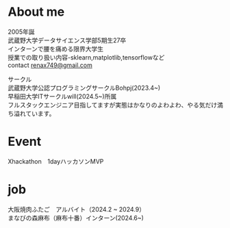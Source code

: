# About me

2005年誕<br>
武蔵野大学データサイエンス学部5期生27卒<br>
インターンで腰を痛める限界大学生<br>
授業での取り扱い内容-sklearn,matplotlib,tensorflowなど<br>
contact renax749@gmail.com

サークル　<br>
武蔵野大学公認プログラミングサークルBohpj(2023.4~)<br>
早稲田大学ITサークルwill(2024.5~)所属<br>
フルスタックエンジニア目指してますが実態はかなりのよわよわ、やる気だけ満ち溢れています。<br>

# Event <br>
Xhackathon　1dayハッカソンMVP

# job
大阪焼肉ふたご　アルバイト（2024.2 ~ 2024.9）<br>
まなびの森麻布（麻布十番）インターン(2024.6~)

